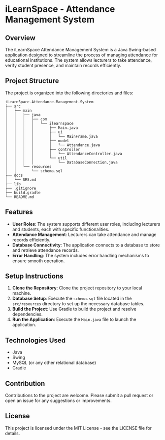 # iLearnSpace - Attendance Management System

## Overview
The iLearnSpace Attendance Management System is a Java Swing-based application designed to streamline the process of managing attendance for educational institutions. The system allows lecturers to take attendance, verify student presence, and maintain records efficiently.

## Project Structure
The project is organized into the following directories and files:

```
iLearnSpace-Attendance-Management-System
├── src
│   ├── main
│   │   ├── java
│   │   │   ├── com
│   │   │   │   └── ilearnspace
│   │   │   │       ├── Main.java
│   │   │   │       ├── ui
│   │   │   │       │   └── MainFrame.java
│   │   │   │       ├── model
│   │   │   │       │   └── Attendance.java
│   │   │   │       ├── controller
│   │   │   │       │   └── AttendanceController.java
│   │   │   │       └── util
│   │   │   │           └── DatabaseConnection.java
│   │   └── resources
│   │       └── schema.sql
├── docs
│   └── SRS.md
├── lib
├── .gitignore
├── build.gradle
└── README.md
```

## Features
- **User Roles**: The system supports different user roles, including lecturers and students, each with specific functionalities.
- **Attendance Management**: Lecturers can take attendance and manage records efficiently.
- **Database Connectivity**: The application connects to a database to store and retrieve attendance records.
- **Error Handling**: The system includes error handling mechanisms to ensure smooth operation.

## Setup Instructions
1. **Clone the Repository**: Clone the project repository to your local machine.
2. **Database Setup**: Execute the `schema.sql` file located in the `src/resources` directory to set up the necessary database tables.
3. **Build the Project**: Use Gradle to build the project and resolve dependencies.
4. **Run the Application**: Execute the `Main.java` file to launch the application.

## Technologies Used
- Java
- Swing
- MySQL (or any other relational database)
- Gradle

## Contribution
Contributions to the project are welcome. Please submit a pull request or open an issue for any suggestions or improvements.

## License
This project is licensed under the MIT License - see the LICENSE file for details.